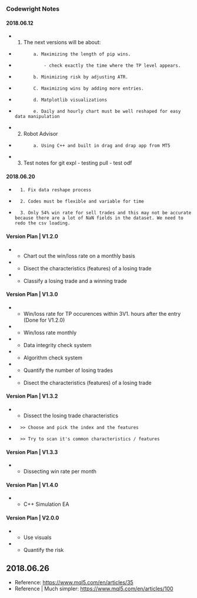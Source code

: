 ### Codewright Notes
    
#### 2018.06.12
*    1. The next versions will be about: 
*            a. Maximizing the length of pip wins. 
*                - check exactly the time where the TP level appears. 
*            b. Minimizing risk by adjusting ATR. 
*            C. Maximizing wins by adding more entries.
*            d. Matplotlib visualizations
*            e. Daily and hourly chart must be well reshaped for easy data manipulation

*    2. Robot Advisor
*            a. Using C++ and built in drag and drap app from MT5

*    3. Test notes for git expl
            - testing pull
            - test odf
#### 2018.06.20
*       1. Fix data reshape process
*       2. Codes must be flexible and variable for time
*       3. Only 54% win rate for sell trades and this may not be accurate because there are a lot of NaN fields in the dataset. We need to redo the csv loading. 

#### Version Plan | V1.2.0
*   - Chart out the win/loss rate on a monthly basis
*   - Disect the characteristics (features) of a losing trade
*   - Classify a losing trade and a winning trade 

#### Version Plan | V1.3.0
*   - Win/loss rate for TP occurences within 3V1. hours after the entry (Done for V1.2.0)
*   - Win/loss rate monthly
*   - Data integrity check system
*   - Algorithm check system
*   - Quantify the number of losing trades
*   - Disect the characteristics (features) of a losing trade

#### Version Plan | V1.3.2
*   - Dissect the losing trade characteristics
*       >> Choose and pick the index and the features
*       >> Try to scan it's common characteristics / features

#### Version Plan | V1.3.3
*   - Dissecting win rate per month

#### Version Plan | V1.4.0
*   - C++ Simulation EA

#### Version Plan | V2.0.0
*   - Use visuals
*   - Quantify the risk

## 2018.06.26
*   Reference: https://www.mql5.com/en/articles/35
*   Reference | Much simpler: https://www.mql5.com/en/articles/100

